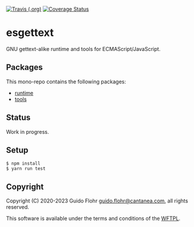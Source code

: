 [![Travis (.org)](https://img.shields.io/travis/gflohr/esgettext.svg)](https://travis-ci.org/gflohr/esgettext)
[![Coverage Status](https://coveralls.io/repos/github/gflohr/esgettext/badge.svg?branch=master)](https://coveralls.io/github/gflohr/esgettext?branch=master)

# esgettext

GNU gettext-alike runtime and tools for ECMAScript/JavaScript.

## Packages

This mono-repo contains the following packages:

- [runtime](packages/runtime/README.md)
- [tools](packages/tools/README.md)

## Status

Work in progress.

## Setup

```
$ npm install
$ yarn run test
```

## Copyright

Copyright (C) 2020-2023 Guido Flohr <guido.flohr@cantanea.com>, all
rights reserved.

This software is available under the terms and conditions of the
[WFTPL](http://www.wtfpl.net/about).
